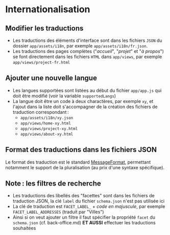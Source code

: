 # Internationalisation

## Modifier les traductions

- Les traductions des éléments d'interface sont dans les fichiers `JSON` du dossier `app/assets/i18n`, par exemple `app/assets/i18n/fr.json`.
- Les traductions des pages complètes ("_accueil_", "_projet_" et "_à propos_") se font directement dans les fichiers `HTML` dans `app/views`, par exemple `app/views/project-fr.html`

## Ajouter une nouvelle langue

- Les langues supportées sont listées au début du fichier `app/app.js` qui doit être modifié (voir la variable `supportedLangs`)
- La langue doit être un code à deux charactères, par exemple `xy`, et l'ajout dans la liste doit s'accompagner de la création des fichiers de traduction correspondant :
  - `app/assets/i18n/xy.json`
  - `app/views/home-xy.html`
  - `app/views/project-xy.html`
  - `app/views/about-xy.html`

## Format des traductions dans les fichiers JSON

Le format des traduction est le standard [MessageFormat](https://messageformat.github.io/messageformat/page-guide), permettant notamment le support de la pluralisation (au prix d'une syntaxe spécifique).

## Note : les filtres de recherche

- Les traductions des libellés des "facettes" sont dans les fichiers de traduction JSON, la clé `label` du fichier `schema.json` n'est pas utilisée ici
- La clé de traduction est `FACET_LABEL_` + _code en majuscule_, par exemple `FACET_LABEL_ADDRESSES` (traduit par "Villes")
- Ainsi si on veut ajouter un filtre il faut spécifier la propriété `facet` du `schema.json` (cf. back-office.md) **ET AUSSI** effectuer les traductions souhaitées
